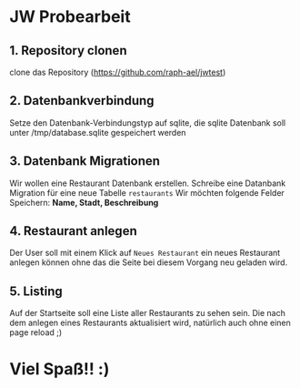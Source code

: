 # JW Probearbeit

## 1. Repository clonen

clone das Repository (https://github.com/raph-ael/jwtest)

## 2. Datenbankverbindung

Setze den Datenbank-Verbindungstyp auf sqlite, die sqlite Datenbank soll unter /tmp/database.sqlite gespeichert werden

## 3. Datenbank Migrationen

Wir wollen eine Restaurant Datenbank erstellen. Schreibe eine Datanbank Migration für eine neue Tabelle `restaurants` 
Wir möchten folgende Felder Speichern: **Name, Stadt, Beschreibung**

## 4. Restaurant anlegen

Der User soll mit einem Klick auf `Neues Restaurant` ein neues Restaurant anlegen können ohne das die Seite bei diesem Vorgang neu geladen wird.

## 5. Listing

Auf der Startseite soll eine Liste aller Restaurants zu sehen sein. Die nach dem anlegen eines Restaurants aktualisiert wird, natürlich auch ohne einen page reload ;)

# Viel Spaß!! :)
